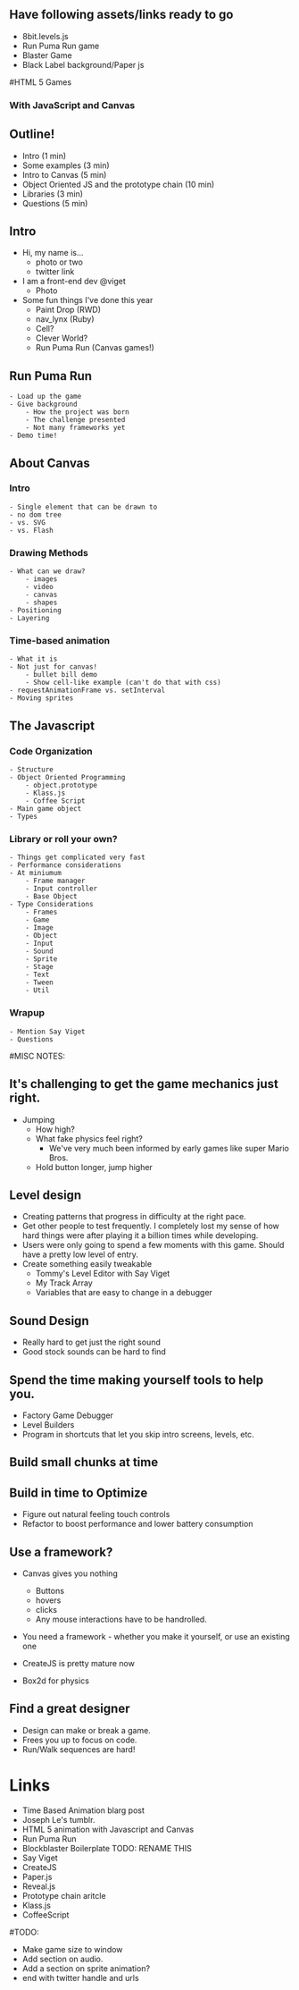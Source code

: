 ## Have following assets/links ready to go
- 8bit.levels.js
- Run Puma Run game
- Blaster Game
- Black Label background/Paper js


#HTML 5 Games
### With JavaScript and Canvas

## Outline!
- Intro (1 min)
- Some examples (3 min)
- Intro to Canvas (5 min)
- Object Oriented JS and the prototype chain (10 min)
- Libraries (3 min)
- Questions (5 min)

## Intro
- Hi, my name is...
	* photo or two
	* twitter link
- I am a front-end dev @viget
	* Photo
- Some fun things I've done this year
	- Paint Drop (RWD)
	- nav_lynx (Ruby)
	- Cell?
	- Clever World?
	- Run Puma Run (Canvas games!)

## Run Puma Run
	- Load up the game
	- Give background
		- How the project was born
		- The challenge presented
		- Not many frameworks yet
	- Demo time!

## About Canvas
### Intro
	- Single element that can be drawn to
	- no dom tree
	- vs. SVG
	- vs. Flash

### Drawing Methods
	- What can we draw?
		- images
		- video
		- canvas
		- shapes
	- Positioning
	- Layering

### Time-based animation
	- What it is
	- Not just for canvas!
		- bullet bill demo
		- Show cell-like example (can't do that with css)
	- requestAnimationFrame vs. setInterval
	- Moving sprites

## The Javascript
### Code Organization
	- Structure
	- Object Oriented Programming
		- object.prototype
		- Klass.js
		- Coffee Script
	- Main game object
	- Types

### Library or roll your own?
	- Things get complicated very fast
	- Performance considerations
	- At miniumum
		- Frame manager
		- Input controller
		- Base Object
	- Type Considerations
		- Frames
		- Game
		- Image
		- Object
		- Input
		- Sound
		- Sprite
		- Stage
		- Text
		- Tween
		- Util

### Wrapup
	- Mention Say Viget
	- Questions



#MISC NOTES:
## It's challenging to get the game mechanics just right.
- Jumping
	- How high?
	- What fake physics feel right?
		- We've very much been informed by early games like super Mario Bros.
	- Hold button longer, jump higher

## Level design
- Creating patterns that progress in difficulty at the right pace.
- Get other people to test frequently. I completely lost my sense of how hard things were after playing it a billion times while developing.
- Users were only going to spend a few moments with this game. Should have a pretty low level of entry.
- Create something easily tweakable
	- Tommy's Level Editor with Say Viget
	- My Track Array
	- Variables that are easy to change in a debugger

## Sound Design
- Really hard to get just the right sound
- Good stock sounds can be hard to find

## Spend the time making yourself tools to help you.
- Factory Game Debugger
- Level Builders
- Program in shortcuts that let you skip intro screens, levels, etc.

## Build small chunks at time

## Build in time to Optimize
- Figure out natural feeling touch controls
- Refactor to boost performance and lower battery consumption

## Use a framework?
- Canvas gives you nothing
	- Buttons
	- hovers
	- clicks
	- Any mouse interactions have to be handrolled.

- You need a framework - whether you make it yourself, or use an existing one
- CreateJS is pretty mature now
- Box2d for physics

## Find a great designer
- Design can make or break a game.
- Frees you up to focus on code.
- Run/Walk sequences are hard!

# Links
- Time Based Animation blarg post
- Joseph Le's tumblr.
- HTML 5 animation with Javascript and Canvas
- Run Puma Run
- Blockblaster Boilerplate TODO: RENAME THIS
- Say Viget
- CreateJS
- Paper.js
- Reveal.js
- Prototype chain aritcle
- Klass.js
- CoffeeScript

#TODO:
- Make game size to window
- Add section on audio.
- Add a section on sprite animation?
- end with twitter handle and urls